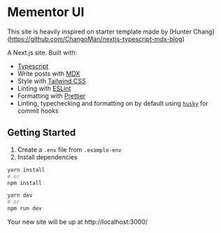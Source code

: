 # Mementor UI

This site is heavily inspired on starter template made by [Hunter Chang] (https://github.com/ChangoMan/nextjs-typescript-mdx-blog)

A Next.js site. Built with:

- [Typescript](https://www.typescriptlang.org/)
- Write posts with [MDX](https://mdxjs.com/)
- Style with [Tailwind CSS](https://tailwindcss.com/)
- Linting with [ESLint](https://eslint.org/)
- Formatting with [Prettier](https://prettier.io/)
- Linting, typechecking and formatting on by default using [`husky`](https://github.com/typicode/husky) for commit hooks

## Getting Started

1. Create a `.env` file from `.example-env`
2. Install dependencies

```bash
yarn install
# or
npm install

yarn dev
# or
npm run dev
```

Your new site will be up at http://localhost:3000/
